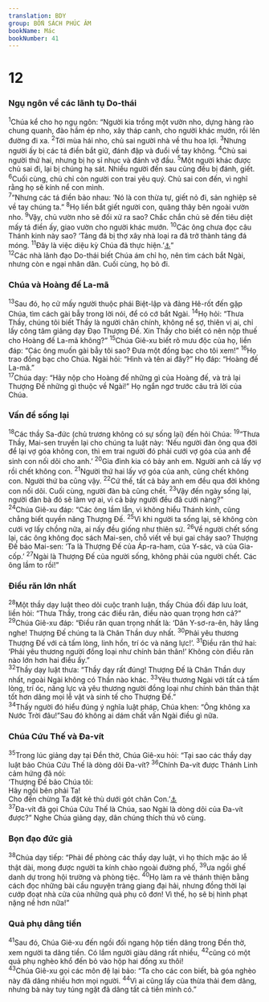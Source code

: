 ```yaml
---
translation: BDY
group: BỐN SÁCH PHÚC ÂM
bookName: Mác 
bookNumber: 41
---
```


<div class="title"><h1>12</h1><h3>Ngụ ngôn về các lãnh tụ Do-thái</h3></div>
<span class="verse mac_12_1"><sup>1</sup>Chúa kể cho họ ngụ ngôn: “Người kia trồng một vườn nho, dựng hàng rào chung quanh, đào hầm ép nho, xây tháp canh, cho người khác mướn, rồi lên đường đi xa. </span>
<span class="verse mac_12_2"><sup>2</sup>Tới mùa hái nho, chủ sai người nhà về thu hoa lợi. </span>
<span class="verse mac_12_3"><sup>3</sup>Nhưng người ấy bị các tá điền bắt giữ, đánh đập và đuổi về tay không. </span>
<span class="verse mac_12_4"><sup>4</sup>Chủ sai người thứ hai, nhưng bị họ sỉ nhục và đánh vỡ đầu. </span>
<span class="verse mac_12_5"><sup>5</sup>Một người khác được chủ sai đi, lại bị chúng hạ sát. Nhiều người đến sau cũng đều bị đánh, giết. </span>
<span class="verse mac_12_6"><sup>6</sup>Cuối cùng, chủ chỉ còn người con trai yêu quý. Chủ sai con đến, vì nghĩ rằng họ sẽ kính nể con mình.<br/></span>
<span class="verse mac_12_7"><sup>7</sup>“Nhưng các tá điền bảo nhau: ‘Nó là con thừa tự, giết nỏ đi, sản nghiệp sẽ về tay chúng ta.” </span>
<span class="verse mac_12_8"><sup>8</sup>Họ liền bắt giết người con, quăng thây bên ngoài vườn nho. </span>
<span class="verse mac_12_9"><sup>9</sup>Vậy, chủ vườn nho sẽ đối xử ra sao? Chắc chắn chủ sẽ đến tiêu diệt mấy tá điền ấy, giao vườn cho người khác mướn. </span>
<span class="verse mac_12_10"><sup>10</sup>Các ông chưa đọc câu Thánh kinh này sao? ‘Tảng đá bị thợ xây nhà loại ra đã trở thành tảng đá móng. </span>
<span class="verse mac_12_11"><sup>11</sup>Đây là việc diệu kỳ Chúa đã thực hiện.’<a href="#" data-toggle="tooltip" data-placement="bottom" title="Thi 118:22,23">⚓</a>”<br/></span>
<span class="verse mac_12_12"><sup>12</sup>Các nhà lãnh đạo Do-thái biết Chúa ám chỉ họ, nên tìm cách bắt Ngài, nhưng còn e ngại nhân dân. Cuối cùng, họ bỏ đi.</span>
<div class="title"><h3>Chúa và Hoàng đế La-mã</h3></div>
<span class="verse mac_12_13"><sup>13</sup>Sau đó, họ cử mấy người thuộc phái Biệt-lập và đảng Hê-rốt đến gặp Chúa, tìm cách gài bẫy trong lời nói, để có cớ bắt Ngài. </span>
<span class="verse mac_12_14"><sup>14</sup>Họ hỏi: “Thưa Thầy, chúng tôi biết Thầy là người chân chính, không nể sợ, thiên vị ai, chỉ lấy công tâm giảng dạy Đạo Thượng Đế. Xin Thầy cho biết có nên nộp thuế cho Hoàng đế La-mã không?” </span>
<span class="verse mac_12_15"><sup>15</sup>Chúa Giê-xu biết rõ mưu độc của họ, liền đáp: “Các ông muốn gài bẫy tôi sao? Đưa một đồng bạc cho tôi xem!” </span>
<span class="verse mac_12_16"><sup>16</sup>Họ trao đồng bạc cho Chúa. Ngài hỏi: “Hình và tên ai đây?” Họ đáp: “Hoàng đế La-mã.”<br/></span>
<span class="verse mac_12_17"><sup>17</sup>Chúa dạy: “Hãy nộp cho Hoàng đế những gì của Hoàng đế, và trả lại Thượng Đế những gì thuộc về Ngài!” Họ ngẩn ngơ trước câu trả lời của Chúa.</span>
<div class="title"><h3>Vấn đề sống lại</h3></div>
<span class="verse mac_12_18"><sup>18</sup>Các thầy Sa-đức (chủ trương không có sự sống lại) đến hỏi Chúa: </span>
<span class="verse mac_12_19"><sup>19</sup>“Thưa Thầy, Mai-sen truyền lại cho chúng ta luật này: ‘Nếu người đàn ông qua đời để lại vợ góa không con, thì em trai người đó phải cưới vợ góa của anh để sinh con nối dõi cho anh.’ </span>
<span class="verse mac_12_20"><sup>20</sup>Gia đình kia có bảy anh em. Người anh cả lấy vợ rồi chết không con. </span>
<span class="verse mac_12_21"><sup>21</sup>Người thứ hai lấy vợ góa của anh, cũng chết không con. Người thứ ba cũng vậy. </span>
<span class="verse mac_12_22"><sup>22</sup>Cứ thế, tất cả bảy anh em đều qua đời không con nối dõi. Cuối cùng, người đàn bà cũng chết. </span>
<span class="verse mac_12_23"><sup>23</sup>Vậy đến ngày sống lại, người đàn bà đó sẽ làm vợ ai, vì cả bảy người đều đã cưới nàng?”<br/></span>
<span class="verse mac_12_24"><sup>24</sup>Chúa Giê-xu đáp: “Các ông lầm lẫn, vì không hiểu Thánh kinh, cũng chẳng biết quyền năng Thượng Đế. </span>
<span class="verse mac_12_25"><sup>25</sup>Vì khi người ta sống lại, sẽ không còn cưới vợ lấy chồng nữa, ai nấy đều giống như thiên sứ. </span>
<span class="verse mac_12_26"><sup>26</sup>Về người chết sống lại, các ông không đọc sách Mai-sen, chỗ viết về bụi gai cháy sao? Thượng Đế bảo Mai-sen: ‘Ta là Thượng Đế của Áp-ra-ham, của Y-sác, và của Gia-cốp.’ </span>
<span class="verse mac_12_27"><sup>27</sup>Ngài là Thượng Đế của người sống, không phải của người chết. Các ông lầm to rồi!”</span>
<div class="title"><h3>Điều răn lớn nhất</h3></div>
<span class="verse mac_12_28"><sup>28</sup>Một thầy dạy luật theo dõi cuộc tranh luận, thấy Chúa đối đáp lưu loát, liền hỏi: “Thưa Thầy, trong các điều răn, điều nào quan trọng hơn cả?”<br/></span>
<span class="verse mac_12_29"><sup>29</sup>Chúa Giê-xu đáp: “Điều răn quan trọng nhất là: ‘Dân Y-sơ-ra-ên, hãy lắng nghe! Thượng Đế chúng ta là Chân Thần duy nhất. </span>
<span class="verse mac_12_30"><sup>30</sup>Phải yêu thương Thượng Đế với cả tấm lòng, linh hồn, trí óc và năng lực!’. </span>
<span class="verse mac_12_31"><sup>31</sup>Điều răn thứ hai: ‘Phải yêu thương người đồng loại như chính bản thân!’ Không còn điều răn nào lớn hơn hai điều ấy.”<br/></span>
<span class="verse mac_12_32"><sup>32</sup>Thầy dạy luật thưa: “Thầy dạy rất đúng! Thượng Đế là Chân Thần duy nhất, ngoài Ngài không có Thần nào khác. </span>
<span class="verse mac_12_33"><sup>33</sup>Yêu thương Ngài với tất cả tấm lòng, trí óc, năng lực và yêu thương người đồng loại như chính bản thân thật tốt hơn dâng mọi lễ vật và sinh tế cho Thượng Đế.”<br/></span>
<span class="verse mac_12_34"><sup>34</sup>Thấy người đó hiểu đúng ý nghĩa luật pháp, Chúa khen: “Ông không xa Nước Trời đâu!”Sau đó không ai dám chất vấn Ngài điều gì nữa.</span>
<div class="title"><h3>Chúa Cứu Thế và Đa-vít</h3></div>
<span class="verse mac_12_35"><sup>35</sup>Trong lúc giảng dạy tại Đền thờ, Chúa Giê-xu hỏi: “Tại sao các thầy dạy luật bảo Chúa Cứu Thế là dòng dõi Đa-vít? </span>
<span class="verse mac_12_36"><sup>36</sup>Chính Đa-vít được Thánh Linh cảm hứng đã nói:<br/>‘Thượng Đế bảo Chúa tôi:<br/>Hãy ngồi bên phải Ta!<br/>Cho đến chừng Ta đặt kẻ thù dưới gót chân Con.’<a href="#" data-toggle="tooltip" data-placement="bottom" title="Thi 110:1">⚓</a><br/></span>
<span class="verse mac_12_37"><sup>37</sup>Đa-vít đã gọi Chúa Cứu Thế là Chúa, sao Ngài là dòng dõi của Đa-vít được?” Nghe Chúa giảng dạy, dân chúng thích thú vô cùng.</span>
<div class="title"><h3>Bọn đạo đức giả</h3></div>
<span class="verse mac_12_38"><sup>38</sup>Chúa dạy tiếp: “Phải đề phòng các thầy dạy luật, vì họ thích mặc áo lễ thật dài, mong được người ta kính chào ngoài đường phố, </span>
<span class="verse mac_12_39"><sup>39</sup>ưa ngồi ghế danh dự trong hội trường và phòng tiệc. </span>
<span class="verse mac_12_40"><sup>40</sup>Họ làm ra vẻ thánh thiện bằng cách đọc những bài cầu nguyện tràng giang đại hải, nhưng đồng thời lại cướp đoạt nhà cửa của những quả phụ cô đơn! Vì thế, họ sẽ bị hình phạt nặng nề hơn nữa!”</span>
<div class="title"><h3>Quả phụ dâng tiền</h3></div>
<span class="verse mac_12_41"><sup>41</sup>Sau đó, Chúa Giê-xu đến ngồi đối ngang hộp tiền dâng trong Đền thờ, xem người ta dâng tiền. Có lắm người giàu dâng rất nhiều, </span>
<span class="verse mac_12_42"><sup>42</sup>cũng có một quả phụ nghèo khổ đến bỏ vào hộp hai đồng xu thôi!<br/></span>
<span class="verse mac_12_43"><sup>43</sup>Chúa Giê-xu gọi các môn đệ lại bảo: “Ta cho các con biết, bà góa nghèo này đã dâng nhiều hơn mọi người. </span>
<span class="verse mac_12_44"><sup>44</sup>Vì ai cũng lấy của thừa thải đem dâng, nhưng bà này tuy túng ngặt đã dâng tất cả tiền mình có.”</span>
